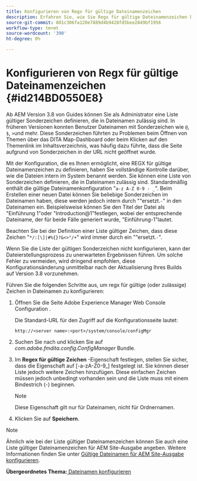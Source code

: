 ```yaml
---
title: Konfigurieren von Regx für gültige Dateinamenzeichen
description: Erfahren Sie, wie Sie Regx für gültige Dateinamenzeichen konfigurieren.
source-git-commit: 801c306fa120e7889d4b9428fd5bee2849bf1956
workflow-type: tm+mt
source-wordcount: '390'
ht-degree: 0%

---
```



# Konfigurieren von Regx für gültige Dateinamenzeichen {#id214BD0550E8}

Ab AEM Version 3.8 von Guides können Sie als Administrator eine Liste gültiger Sonderzeichen definieren, die in Dateinamen zulässig sind. In früheren Versionen konnten Benutzer Dateinamen mit Sonderzeichen wie `@`, `$`, `>`und mehr. Diese Sonderzeichen führten zu Problemen beim Öffnen von Themen über das DITA Map-Dashboard oder beim Klicken auf den Themenlink im Inhaltsverzeichnis, was häufig dazu führte, dass die Seite aufgrund von Sonderzeichen in der URL nicht geöffnet wurde.

Mit der Konfiguration, die es Ihnen ermöglicht, eine REGX für gültige Dateinamenzeichen zu definieren, haben Sie vollständige Kontrolle darüber, wie die Dateien intern im System benannt werden. Sie können eine Liste von Sonderzeichen definieren, die in Dateinamen zulässig sind. Standardmäßig enthält die gültige Dateinamenkonfiguration &quot;`a-z A-Z 0-9 - _`&quot;. Beim Erstellen einer neuen Datei können Sie beliebige Sonderzeichen im Dateinamen haben, diese werden jedoch intern durch &quot;&quot;ersetzt.`-`&quot; in den Dateinamen ein. Beispielsweise können Sie den Titel der Datei als &quot;Einführung 1&quot;oder &quot;Introduction@1&quot;festlegen, wobei der entsprechende Dateiname, der für beide Fälle generiert wurde, &quot;Einführung-1&quot;lautet.

Beachten Sie bei der Definition einer Liste gültiger Zeichen, dass diese Zeichen &quot;`*/:[\]|#%{}?&<>"/+`&quot; wird immer durch ein &quot;&quot;ersetzt.`-`&quot;.

Wenn Sie die Liste der gültigen Sonderzeichen nicht konfigurieren, kann der Dateierstellungsprozess zu unerwarteten Ergebnissen führen. Um solche Fehler zu vermeiden, wird dringend empfohlen, diese Konfigurationsänderung unmittelbar nach der Aktualisierung Ihres Builds auf Version 3.8 vorzunehmen.

Führen Sie die folgenden Schritte aus, um regx für gültige \(oder zulässige\) Zeichen in Dateinamen zu konfigurieren:

1. Öffnen Sie die Seite Adobe Experience Manager Web Console Configuration .

   Die Standard-URL für den Zugriff auf die Konfigurationsseite lautet:

   ```http
   http://<server name>:<port>/system/console/configMgr
   ```

1. Suchen Sie nach und klicken Sie auf *com.adobe.fmdita.config.ConfigManager* Bundle.

1. Im **Regex für gültige Zeichen** -Eigenschaft festlegen, stellen Sie sicher, dass die Eigenschaft auf \[-a-zA-Z0-9\_\] festgelegt ist. Sie können dieser Liste jedoch weitere Zeichen hinzufügen. Diese einfachen Zeichen müssen jedoch unbedingt vorhanden sein und die Liste muss mit einem Bindestrich (-) beginnen.

   >[!NOTE]
   >
   > Diese Eigenschaft gilt nur für Dateinamen, nicht für Ordnernamen.

1. Klicken Sie auf **Speichern**.


>[!NOTE]
>
> Ähnlich wie bei der Liste gültiger Dateinamenzeichen können Sie auch eine Liste gültiger Dateinamenzeichen für AEM Site-Ausgabe angeben. Weitere Informationen finden Sie unter [Gültige Dateinamen für AEM Site-Ausgabe konfigurieren](conf-file-names-valid-regx-aem-site-output.md#).

**Übergeordnetes Thema:**[ Dateinamen konfigurieren](conf-file-names.md)

